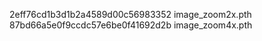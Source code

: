 2eff76cd1b3d1b2a4589d00c56983352  image_zoom2x.pth
87bd66a5e0f9ccdc57e6be0f41692d2b  image_zoom4x.pth
